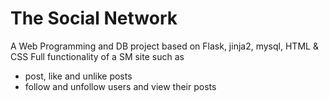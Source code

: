 <h1>The Social Network</h1>
A Web Programming and DB project based on Flask, jinja2, mysql, HTML & CSS
Full functionality of a SM site such as 
<ul>
  <li>post, like and unlike posts</li>
  <li>follow and unfollow users and view their posts</li>
 </ul>
